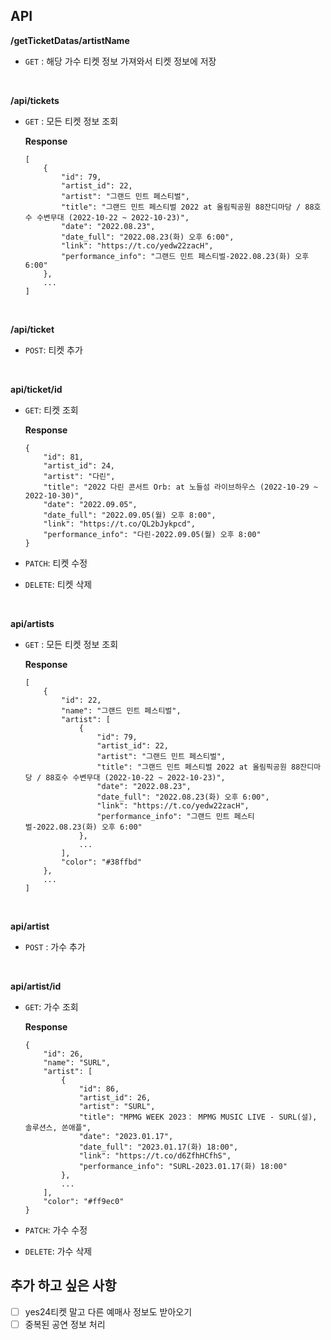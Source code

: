## API

<strong>/getTicketDatas/artistName</strong>

- `GET` : 해당 가수 티켓 정보 가져와서 티켓 정보에 저장

<br>

<strong>/api/tickets</strong>

- `GET` : 모든 티켓 정보 조회

    <strong>Response</strong>

    ```
    [
        {
            "id": 79,
            "artist_id": 22,
            "artist": "그랜드 민트 페스티벌",
            "title": "그랜드 민트 페스티벌 2022 at 올림픽공원 88잔디마당 / 88호수 수변무대 (2022-10-22 ~ 2022-10-23)",
            "date": "2022.08.23",
            "date_full": "2022.08.23(화) 오후 6:00",
            "link": "https://t.co/yedw22zacH",
            "performance_info": "그랜드 민트 페스티벌-2022.08.23(화) 오후 6:00"
        },
        ...
    ]
    ```

<br>

<strong>/api/ticket</strong>

- `POST`: 티켓 추가

<br>

<strong>api/ticket/id</strong>

- `GET`: 티켓 조회

    <strong>Response</strong>

    ```
    {
        "id": 81,
        "artist_id": 24,
        "artist": "다린",
        "title": "2022 다린 콘서트 Orb: at 노들섬 라이브하우스 (2022-10-29 ~ 2022-10-30)",
        "date": "2022.09.05",
        "date_full": "2022.09.05(월) 오후 8:00",
        "link": "https://t.co/QL2bJykpcd",
        "performance_info": "다린-2022.09.05(월) 오후 8:00"
    }
    ```
- `PATCH`: 티켓 수정
- `DELETE`: 티켓 삭제

<br>

<strong>api/artists</strong>

- `GET` : 모든 티켓 정보 조회

    <strong>Response</strong>

    ```
    [
        {
            "id": 22,
            "name": "그랜드 민트 페스티벌",
            "artist": [
                {
                    "id": 79,
                    "artist_id": 22,
                    "artist": "그랜드 민트 페스티벌",
                    "title": "그랜드 민트 페스티벌 2022 at 올림픽공원 88잔디마당 / 88호수 수변무대 (2022-10-22 ~ 2022-10-23)",
                    "date": "2022.08.23",
                    "date_full": "2022.08.23(화) 오후 6:00",
                    "link": "https://t.co/yedw22zacH",
                    "performance_info": "그랜드 민트 페스티벌-2022.08.23(화) 오후 6:00"
                },
                ...
            ],
            "color": "#38ffbd"
        },
        ...
    ]
    ```
<br>

<strong>api/artist</strong>

- `POST` : 가수 추가

<br>

<strong>api/artist/id</strong>

- `GET`: 가수 조회

    <strong>Response</strong>

    ```
    {
        "id": 26,
        "name": "SURL",
        "artist": [
            {
                "id": 86,
                "artist_id": 26,
                "artist": "SURL",
                "title": "MPMG WEEK 2023： MPMG MUSIC LIVE - SURL(설), 솔루션스, 쏜애플",
                "date": "2023.01.17",
                "date_full": "2023.01.17(화) 18:00",
                "link": "https://t.co/d6ZfhHCfhS",
                "performance_info": "SURL-2023.01.17(화) 18:00"
            },
            ...
        ],
        "color": "#ff9ec0"
    }
    ```
- `PATCH`: 가수 수정
- `DELETE`: 가수 삭제

## 추가 하고 싶은 사항
- [ ] yes24티켓 말고 다른 예매사 정보도 받아오기
- [ ] 중복된 공연 정보 처리
